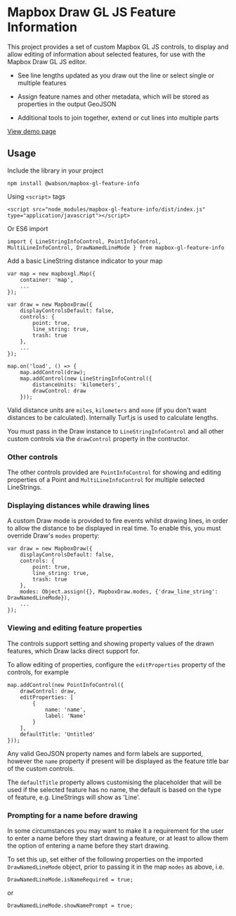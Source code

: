 # Mapbox Draw GL JS Feature Information

This project provides a set of custom Mapbox GL JS controls, to display
and allow editing of information about selected features, for use with
the Mapbox Draw GL JS editor.

   * See line lengths updated as you draw out the line or select single
     or multiple features

   * Assign feature names and other metadata, which will be stored as
     properties in the output GeoJSON

   * Additional tools to join together, extend or cut lines into
     multiple parts

[View demo page](https://mapbox-gl-feature-info.github.io/)

## Usage

Include the library in your project

    npm install @wabson/mapbox-gl-feature-info

Using `<script>` tags

    <script src="node_modules/mapbox-gl-feature-info/dist/index.js" type="application/javascript"></script>

Or ES6 import

    import { LineStringInfoControl, PointInfoControl, MultiLineInfoControl, DrawNamedLineMode } from mapbox-gl-feature-info

Add a basic LineString distance indicator to your map

````
var map = new mapboxgl.Map({
    container: 'map',
    ...
});

var draw = new MapboxDraw({
    displayControlsDefault: false,
    controls: {
        point: true,
        line_string: true,
        trash: true
    },
    ...
});

map.on('load', () => {
    map.addControl(draw);
    map.addControl(new LineStringInfoControl({
        distanceUnits: 'kilometers',
        drawControl: draw
    }));
````

Valid distance units are `miles`, `kilometers` and `none` (if you don't want
distances to be calculated). Internally Turf.js is used to calculate lengths.

You must pass in the Draw instance to `LineStringInfoControl` and all other
custom controls via the `drawControl` property in the contructor.

### Other controls

The other controls provided are `PointInfoControl` for showing and editing
properties of a Point and `MultiLineInfoControl` for multiple selected
LineStrings.

### Displaying distances while drawing lines

A custom Draw mode is provided to fire events whilst drawing lines, in order
to allow the distance to be displayed in real time. To enable this, you must
override Draw's `modes` property:

````
var draw = new MapboxDraw({
    displayControlsDefault: false,
    controls: {
        point: true,
        line_string: true,
        trash: true
    },
    modes: Object.assign({}, MapboxDraw.modes, {'draw_line_string': DrawNamedLineMode}),
    ...
});
````

### Viewing and editing feature properties

The controls support setting and showing property values of the drawn features, which
Draw lacks direct support for.

To allow editing of properties, configure the `editProperties` property of the controls,
for example

````
map.addControl(new PointInfoControl({
    drawControl: draw,
    editProperties: [
        {
            name: 'name',
            label: 'Name'
        }
    ],
    defaultTitle: 'Untitled'
}));
````

Any valid GeoJSON property names and form labels are supported, however the `name`
property if present will be displayed as the feature title bar of the custom controls.

The `defaultTitle` property allows customising the placeholder that will be used if
the selected feature has no name, the default is based on the type of feature, e.g.
LineStrings will show as 'Line'.

### Prompting for a name before drawing

In some circumstances you may want to make it a requirement for the user to enter
a name before they start drawing a feature, or at least to allow them the option
of entering a name before they start drawing.

To set this up, set either of the following properties on the imported 
`DrawNamedLineMode` object, prior to passing it in the map `modes` as above, i.e.

    DrawNamedLineMode.isNameRequired = true;

or

    DrawNamedLineMode.showNamePrompt = true;
